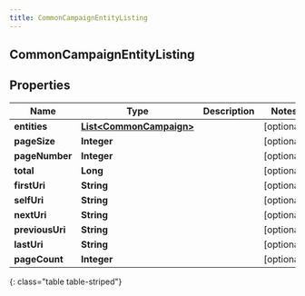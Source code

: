 ```yaml
---
title: CommonCampaignEntityListing
---
```


## CommonCampaignEntityListing

## Properties

| Name            | Type                                                                     | Description | Notes      |
| --------------- | ------------------------------------------------------------------------ | ----------- | ---------- |
| **entities**    | <!----><!---->[**List&lt;CommonCampaign&gt;**](CommonCampaign.md)<!----> |             | [optional] |
| **pageSize**    | <!----><!---->**Integer**<!---->                                         |             | [optional] |
| **pageNumber**  | <!----><!---->**Integer**<!---->                                         |             | [optional] |
| **total**       | <!----><!---->**Long**<!---->                                            |             | [optional] |
| **firstUri**    | <!----><!---->**String**<!---->                                          |             | [optional] |
| **selfUri**     | <!----><!---->**String**<!---->                                          |             | [optional] |
| **nextUri**     | <!----><!---->**String**<!---->                                          |             | [optional] |
| **previousUri** | <!----><!---->**String**<!---->                                          |             | [optional] |
| **lastUri**     | <!----><!---->**String**<!---->                                          |             | [optional] |
| **pageCount**   | <!----><!---->**Integer**<!---->                                         |             | [optional] |

{: class="table table-striped"}
